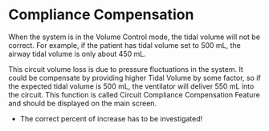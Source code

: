 # Compliance Compensation
When the system is in the Volume Control mode, the tidal volume will not be correct. For example, if the patient has tidal volume set to 500 mL, the airway tidal volume is only about 450 mL.

This circuit volume loss is due to pressure fluctuations in the system. It could be compensate by providing higher Tidal Volume by some factor, so if the expected tidal volume is 500 mL, the ventilator
will deliver 550 mL into the circuit. This function is called Circuit Compliance Compensation Feature and should be displayed on the main screen.

- The correct percent of increase has to be investigated!